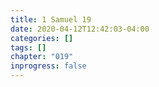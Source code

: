 ```yaml
---
title: 1 Samuel 19
date: 2020-04-12T12:42:03-04:00
categories: []
tags: []
chapter: "019"
inprogress: false
---
```


